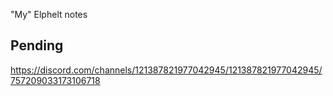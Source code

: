 
"My" Elphelt notes

## Pending

https://discord.com/channels/121387821977042945/121387821977042945/757209033173106718